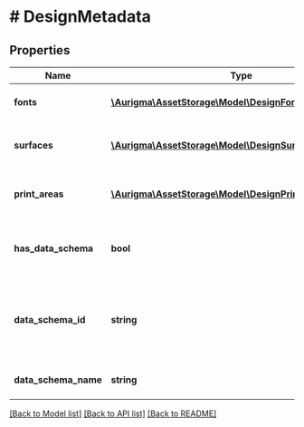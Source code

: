 # # DesignMetadata

## Properties

Name | Type | Description | Notes
------------ | ------------- | ------------- | -------------
**fonts** | [**\Aurigma\AssetStorage\Model\DesignFontMetadata[]**](DesignFontMetadata.md) | Design font metadata list. | [optional]
**surfaces** | [**\Aurigma\AssetStorage\Model\DesignSurfaceMetadata[]**](DesignSurfaceMetadata.md) | Design surface metadata list. | [optional]
**print_areas** | [**\Aurigma\AssetStorage\Model\DesignPrintAreaMetadata[]**](DesignPrintAreaMetadata.md) | Design print area metadata list. | [optional]
**has_data_schema** | **bool** | Indicates whether design has data schema. | [optional]
**data_schema_id** | **string** | Design data schema identifier. Empty string for embedded schema. | [optional]
**data_schema_name** | **string** | Design data schema name. | [optional]

[[Back to Model list]](../../README.md#models) [[Back to API list]](../../README.md#endpoints) [[Back to README]](../../README.md)
